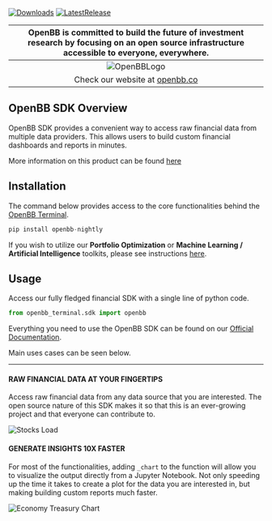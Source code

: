 [![Downloads](https://static.pepy.tech/badge/openbb)](https://pepy.tech/project/openbb)
[![LatestRelease](https://badge.fury.io/py/openbb.svg)](https://github.com/OpenBB-finance/OpenBBTerminal)

| OpenBB is committed to build the future of investment research by focusing on an open source infrastructure accessible to everyone, everywhere. |
|:--:|
| ![OpenBBLogo](https://user-images.githubusercontent.com/25267873/218899768-1f0964b8-326c-4f35-af6f-ea0946ac970b.png) |
| Check our website at [openbb.co](www.openbb.co) |


## OpenBB SDK Overview

OpenBB SDK provides a convenient way to access raw financial data from multiple data providers. This allows users to build custom financial dashboards and reports in minutes.

More information on this product can be found [here](https://openbb.co/products/sdk)


## Installation

The command below provides access to the core functionalities behind the [OpenBB Terminal](https://openbb.co/products/terminal).

```python
pip install openbb-nightly
```

If you wish to utilize our **Portfolio Optimization** or **Machine Learning / Artificial Intelligence** toolkits, please see instructions [here](https://docs.openbb.co/sdk/installation).

## Usage

Access our fully fledged financial SDK with a single line of python code.

```python
from openbb_terminal.sdk import openbb
```

Everything you need to use the OpenBB SDK can be found on our [Official Documentation](https://docs.openbb.co/sdk).

Main uses cases can be seen below.
___

#### RAW FINANCIAL DATA AT YOUR FINGERTIPS

Access raw financial data from any data source that you are interested. The open source nature of this SDK makes it so that this is an ever-growing project and that everyone can contribute to.

![Stocks Load](https://user-images.githubusercontent.com/25267873/218906336-cebd1fc8-7e7a-45bc-a5fc-641eb19c3e8c.png)

#### GENERATE INSIGHTS 10X FASTER

For most of the functionalities, adding `_chart` to the function will allow you to visualize the output directly from a Jupyter Notebook. Not only speeding up the time it takes to create a plot for the data you are interested in, but making building custom reports much faster.

![Economy Treasury Chart](https://user-images.githubusercontent.com/25267873/218906112-b2272d43-11fc-4ec1-9a8f-b2d8e2ed7dc1.png)
